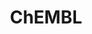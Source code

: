 ---
layout: default
bigquery: https://console.cloud.google.com/bigquery?p=patents-public-data&d=ebi_chembl&page=dataset
citation: '"The ChEMBL database in 2017." Anna Gaulton, Anne Hersey, Michał Nowotka,
  A Patrícia Bento, Jon Chambers, David Mendez, Prudence Mutowo, Francis Atkinson,
  Louisa J Bellis, Elena Cibrián-Uhalte, Mark Davies, Nathan Dedman, Anneli Karlsson,
  María Paula Magariños, John P Overington, George Papadatos, Ines Smit, Andrew R
  Leach Nucleic acids Research (2017) 45 (Database Issue), D945-D954'
contributors: European Bioinformatics Institute
cost: None
description: ChEMBL Data is a manually curated database of small molecules used in
  drug discovery, including information about existing patented drugs.
documentation: 'schema: https://www.ebi.ac.uk/chembl/db_schema


  '
last_edit: Mon, 04 Apr 2022 19:07:30 GMT
location: https://console.cloud.google.com/marketplace/product/google_patents_public_datasets/chembl
maintained_by: EMBL-EBI, an outstation of European Molecular Biology Laboratory
related_publications: '

  ChEMBL: towards direct deposition of bioassay data.


  Mendez D, Gaulton A, Bento AP, Chambers J, De Veij M, Félix E, Magariños MP, Mosquera
  JF, Mutowo P, Nowotka M, Gordillo-Marañón M, Hunter F, Junco L, Mugumbate G, Rodriguez-Lopez
  M, Atkinson F, Bosc N, Radoux CJ, Segura-Cabrera A, Hersey A, Leach AR.


  — Nucleic Acids Res. 2019; 47(D1):D930-D940. doi: 10.1093/nar/gky1075

  '
schema_fields: '[''mec_id'', ''src_assay_id'', ''tax_id'', ''chirality'', ''published_value'',
  ''mol_frac_id'', ''relation'', ''parenteral'', ''helm_notation'', ''warning_description'',
  ''mol_irac_id'', ''domain_description'', ''record_id'', ''synonyms'', ''ref_type'',
  ''withdrawn_class'', ''drug_product_flag'', ''substrate_record_id'', ''level3_description'',
  ''parameter_type'', ''cx_logp'', ''biocomp_id'', ''potential_duplicate'', ''title'',
  ''cx_logd'', ''applicant_full_name'', ''molfile'', ''tbl'', ''target_mapping'',
  ''compsyn_id'', ''pubmed_id'', ''ad_type'', ''related_tid'', ''l7'', ''issue'',
  ''updated_by'', ''assay_category'', ''ddd_id'', ''indref_id'', ''confidence'', ''db_version'',
  ''molecular_species'', ''molecular_mechanism'', ''stem_class'', ''irac_class_id'',
  ''rtb'', ''toid'', ''mecref_id'', ''site_residues'', ''standard_inchi_key'', ''mol_hrac_id'',
  ''dosed_ingredient'', ''site_id'', ''description'', ''oral'', ''cell_description'',
  ''met_conversion'', ''level1_description'', ''acd_logd'', ''upper_value'', ''who_name'',
  ''level4_description'', ''molsyn_id'', ''withdrawn_flag'', ''parent_id'', ''first_in_class'',
  ''log_id'', ''ddd_value'', ''result_flag'', ''mutation'', ''compd_id'', ''warnref_id'',
  ''end_position'', ''research_stem'', ''l2'', ''l6'', ''uo_units'', ''country'',
  ''level1'', ''component_type'', ''volume'', ''class_type'', ''standard_relation'',
  ''homologue'', ''standard_value'', ''canonical_smiles'', ''company'', ''usan_stem_id'',
  ''inorganic_flag'', ''drug_record_id'', ''normal_range_min'', ''molregno'', ''assay_strain'',
  ''parent_type'', ''priority'', ''creation_date'', ''binding_site_comment'', ''short_name'',
  ''comments'', ''source_domain_id'', ''set_name'', ''ref_id'', ''topical'', ''curated_by'',
  ''ddd_comment'', ''hba_lipinski'', ''warning_country'', ''assay_type'', ''max_phase_for_ind'',
  ''targrel_id'', ''actsm_id'', ''ridx'', ''cellosaurus_id'', ''targcomp_id'', ''efo_id'',
  ''patent_expire_date'', ''warning_year'', ''assay_id'', ''organism'', ''ddd_units'',
  ''syn_type'', ''units'', ''tid'', ''frac_code'', ''assay_source'', ''last_page'',
  ''withdrawn_reason'', ''who_extra'', ''activity_count'', ''first_page'', ''direct_interaction'',
  ''year'', ''source'', ''mesh_heading'', ''target_desc'', ''type'', ''black_box_warning'',
  ''updated_on'', ''site_name'', ''src_id'', ''assay_desc'', ''isoform'', ''standard_text_value'',
  ''alert_set_id'', ''pchembl_value'', ''mw_freebase'', ''warning_type'', ''qed_weighted'',
  ''assay_tax_id'', ''molecule_type'', ''mc_target_type'', ''start_position'', ''aidx'',
  ''abstract'', ''num_alerts'', ''level2_description'', ''accession'', ''aromatic_rings'',
  ''domain_type'', ''domain_id'', ''assay_subcellular_fraction'', ''mc_organism'',
  ''cell_name'', ''name'', ''value'', ''smid'', ''standard_units'', ''cell_ontology_id'',
  ''le'', ''route'', ''drug_substance_flag'', ''protein_class_id'', ''pathway_id'',
  ''prediction_method'', ''structure_type'', ''bto_id'', ''heavy_atoms'', ''chembl_id'',
  ''patent_id'', ''assay_param_id'', ''dosage_form'', ''ingredient'', ''indication_class'',
  ''as_id'', ''cl_lincs_id'', ''relationship'', ''definition'', ''chebi_par_id'',
  ''assay_tissue'', ''aspect'', ''mol_atc_id'', ''standard_flag'', ''usan_stem_definition'',
  ''curation_comment'', ''submission_date'', ''hbd'', ''drugind_id'', ''assay_test_type'',
  ''assay_cell_type'', ''innovator_company'', ''data_validity_comment'', ''version'',
  ''cx_most_bpka'', ''protein_class_synonym'', ''mesh_id'', ''clo_id'', ''last_active'',
  ''prod_pat_id'', ''orig_description'', ''domain_name'', ''ro3_pass'', ''patent_no'',
  ''ref_url'', ''db_source'', ''caloha_id'', ''mechanism_of_action'', ''variant_id'',
  ''status'', ''co_stem_id'', ''component_synonym'', ''previous_company'', ''published_units'',
  ''parent_go_id'', ''major_class'', ''acd_logp'', ''assay_class_id'', ''metref_id'',
  ''class_level'', ''first_approval'', ''bao_id'', ''formulation_id'', ''authors'',
  ''stem'', ''mc_target_accession'', ''therapeutic_flag'', ''atc_code'', ''relationship_desc'',
  ''usan_stem'', ''hrac_code'', ''max_phase'', ''ap_id'', ''parameter_value'', ''ass_cls_map_id'',
  ''pref_name'', ''component_id'', ''cidx'', ''oc_id'', ''cpd_str_alert_id'', ''full_molformula'',
  ''comp_go_id'', ''go_id'', ''level4'', ''standard_inchi'', ''tissue_id'', ''downgraded'',
  ''sei'', ''cell_id'', ''l5'', ''hrac_class_id'', ''strength'', ''journal'', ''published_relation'',
  ''sequence'', ''standard_type'', ''num_ro5_violations'', ''protclasssyn_id'', ''cell_source_organism'',
  ''std_act_id'', ''action_type'', ''active_ingredient'', ''efo_term'', ''psa'', ''natural_product'',
  ''frac_class_id'', ''doi'', ''disease_efficacy'', ''l3'', ''withdrawn_country'',
  ''uberon_id'', ''polymer_flag'', ''stat'', ''acd_most_bpka'', ''parent_molregno'',
  ''relationship_type'', ''enzyme_tid'', ''l1'', ''enzyme_name'', ''species_group_flag'',
  ''hbd_lipinski'', ''src_short_name'', ''bao_format'', ''met_id'', ''approval_date'',
  ''text_value'', ''availability_type'', ''job_id'', ''patent_use_code'', ''irac_code'',
  ''metabolite_record_id'', ''published_type'', ''src_compound_id'', ''full_mwt'',
  ''entity_type'', ''target_type'', ''ddd_admr'', ''src_description'', ''alert_id'',
  ''lle'', ''delist_flag'', ''compound_name'', ''level5'', ''usan_year'', ''usan_substem'',
  ''publication_number'', ''activity_comment'', ''mc_target_name'', ''acd_most_apka'',
  ''normal_range_max'', ''product_id'', ''trade_name'', ''bei'', ''activity_id'',
  ''predbind_id'', ''warning_id'', ''cell_source_tissue'', ''comp_class_id'', ''sitecomp_id'',
  ''rgid'', ''level2'', ''active_molregno'', ''label'', ''compound_key'', ''entity_id'',
  ''path'', ''mw_monoisotopic'', ''doc_id'', ''withdrawn_year'', ''subgroup'', ''num_lipinski_ro5_violations'',
  ''standard_upper_value'', ''l4'', ''alert_name'', ''bao_endpoint'', ''confidence_score'',
  ''selectivity_comment'', ''nda_type'', ''hba'', ''doc_type'', ''sequence_md5sum'',
  ''res_stem_id'', ''assay_organism'', ''prodrug'', ''mechanism_comment'', ''level3'',
  ''mc_tax_id'', ''alogp'', ''met_comment'', ''smarts'', ''l8'', ''idx'', ''cell_source_tax_id'',
  ''cx_most_apka'', ''protein_class_desc'', ''tid_fixed'', ''warning_class'', ''qudt_units'',
  ''pathway_key'', ''annotation'']'
shortname: chembl
tags:
- biotechnology
- health
- chemical
- bioinformatics
- medical
terms_of_use: CC BY-SA 3.0
title: ChEMBL
uuid: e232a192-965c-4ec9-904c-155b6dfe56c5
---